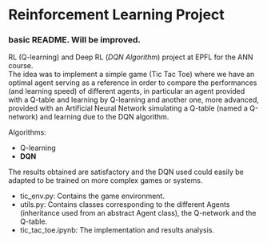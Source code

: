 # Reinforcement Learning Project
### basic README. Will be improved.

RL (Q-learning) and Deep RL (*DQN Algorithm*) project at EPFL for the ANN course.      
The idea was to implement a simple game (Tic Tac Toe) where we have an optimal agent serving as a reference in order to compare the performances (and learning speed) of different agents, in particular an agent provided with a Q-table and learning by Q-learning and another one, more advanced, provided with an Artificial Neural Network simulating a Q-table (named a Q-network) and learning due to the DQN algorithm.   

Algorithms:
- Q-learning
- **DQN**

The results obtained are satisfactory and the DQN used could easily be adapted to be trained on more complex games or systems.   
    
- tic_env.py: Contains the game environment.
- utils.py: Contains classes corresponding to the different Agents (inheritance used from an abstract Agent class), the Q-network and the Q-table.
- tic_tac_toe.ipynb: The implementation and results analysis.
